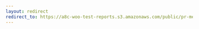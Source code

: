 ```yaml
---
layout: redirect
redirect_to: https://a8c-woo-test-reports.s3.amazonaws.com/public/pr-merge/45812/api/index.html
---
```

